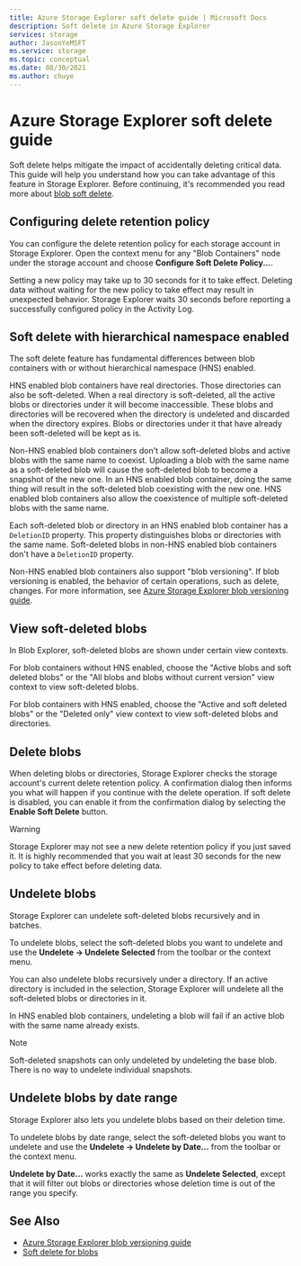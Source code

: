```yaml
---
title: Azure Storage Explorer soft delete guide | Microsoft Docs
description: Soft delete in Azure Storage Explorer
services: storage
author: JasonYeMSFT
ms.service: storage
ms.topic: conceptual
ms.date: 08/30/2021
ms.author: chuye
---
```


# Azure Storage Explorer soft delete guide

Soft delete helps mitigate the impact of accidentally deleting critical data. This guide will help you understand how you can take advantage of this feature in Storage Explorer. Before continuing, it's recommended you read more about [blob soft delete](../blobs/soft-delete-blob-overview.md).

## Configuring delete retention policy

You can configure the delete retention policy for each storage account in Storage Explorer. Open the context menu for any "Blob Containers" node under the storage account and choose **Configure Soft Delete Policy...**. 

Setting a new policy may take up to 30 seconds for it to take effect. Deleting data without waiting for the new policy to take effect may result in unexpected behavior. Storage Explorer waits 30 seconds before reporting a successfully configured policy in the Activity Log.

## Soft delete with hierarchical namespace enabled

The soft delete feature has fundamental differences between blob containers with or without hierarchical namespace (HNS) enabled.

HNS enabled blob containers have real directories. Those directories can also be soft-deleted. When a real directory is soft-deleted, all the active blobs or directories under it will become inaccessible. These blobs and directories will be recovered when the directory is undeleted and discarded when the directory expires. Blobs or directories under it that have already been soft-deleted will be kept as is.

Non-HNS enabled blob containers don't allow soft-deleted blobs and active blobs with the same name to coexist. Uploading a blob with the same name as a soft-deleted blob will cause the soft-deleted blob to become a snapshot of the new one. In an HNS enabled blob container, doing the same thing will result in the soft-deleted blob coexisting with the new one. HNS enabled blob containers also allow the coexistence of multiple soft-deleted blobs with the same name.

Each soft-deleted blob or directory in an HNS enabled blob container has a `DeletionID` property. This property distinguishes blobs or directories with the same name. Soft-deleted blobs in non-HNS enabled blob containers don't have a `DeletionID` property.

Non-HNS enabled blob containers also support "blob versioning". If blob versioning is enabled, the behavior of certain operations, such as delete, changes. For more information, see [Azure Storage Explorer blob versioning guide](./storage-explorer-blob-versioning.md).

## View soft-deleted blobs

In Blob Explorer, soft-deleted blobs are shown under certain view contexts.

For blob containers without HNS enabled, choose the "Active blobs and soft deleted blobs" or the "All blobs and blobs without current version" view context to view soft-deleted blobs.

For blob containers with HNS enabled, choose the "Active and soft deleted blobs" or the "Deleted only" view context to view soft-deleted blobs and directories.

## Delete blobs

When deleting blobs or directories, Storage Explorer checks the storage account's current delete retention policy. A confirmation dialog then informs you what will happen if you continue with the delete operation. If soft delete is disabled, you can enable it from the confirmation dialog by selecting the **Enable Soft Delete** button.

> [!WARNING]
> Storage Explorer may not see a new delete retention policy if you just saved it. It is highly recommended that you wait at least 30 seconds for the new policy to take effect before deleting data.

## Undelete blobs

Storage Explorer can undelete soft-deleted blobs recursively and in batches.

To undelete blobs, select the soft-deleted blobs you want to undelete and use the **Undelete → Undelete Selected** from the toolbar or the context menu.

You can also undelete blobs recursively under a directory. If an active directory is included in the selection, Storage Explorer will undelete all the soft-deleted blobs or directories in it.

In HNS enabled blob containers, undeleting a blob will fail if an active blob with the same name already exists.

> [!Note]
> Soft-deleted snapshots can only undeleted by undeleting the base blob. There is no way to undelete individual snapshots.

## Undelete blobs by date range

Storage Explorer also lets you undelete blobs based on their deletion time.

To undelete blobs by date range, select the soft-deleted blobs you want to undelete and use the **Undelete → Undelete by Date...** from the toolbar or the context menu.

**Undelete by Date...** works exactly the same as **Undelete Selected**, except that it will filter out blobs or directories whose deletion time is out of the range you specify.

## See Also

* [Azure Storage Explorer blob versioning guide](./storage-explorer-blob-versioning.md)
* [Soft delete for blobs](../blobs/soft-delete-blob-overview.md)